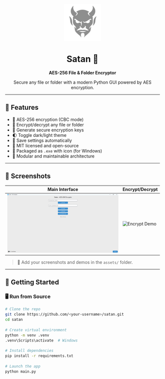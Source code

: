 
<p align="center">
  <img src="assets/icon.png" width="120" alt="Satan Logo"/>
  <h1 align="center">Satan 🔐</h1>
  <p align="center"><strong>AES-256 File & Folder Encryptor</strong></p>
  <p align="center">Secure any file or folder with a modern Python GUI powered by AES encryption.</p>
</p>

---

## 🌟 Features

- 🔐 AES-256 encryption (CBC mode)
- 📂 Encrypt/decrypt any file or folder
- 🧬 Generate secure encryption keys
- 🌓 Toggle dark/light theme
- 💾 Save settings automatically
- 📜 MIT licensed and open-source
- 🧊 Packaged as `.exe` with icon (for Windows)
- 🧱 Modular and maintainable architecture

---

## 📸 Screenshots

| Main Interface | Encrypt/Decrypt |
|----------------|-----------------|
| ![Main UI](assets/screenshot.png) | ![Encrypt Demo](assets/demo.gif) |

> 📁 Add your screenshots and demos in the `assets/` folder.

---

## 🚀 Getting Started

### 🖥️ Run from Source

```bash
# Clone the repo
git clone https://github.com/<your-username>/satan.git
cd satan

# Create virtual environment
python -m venv .venv
.venv\Scripts\activate  # Windows

# Install dependencies
pip install -r requirements.txt

# Launch the app
python main.py
